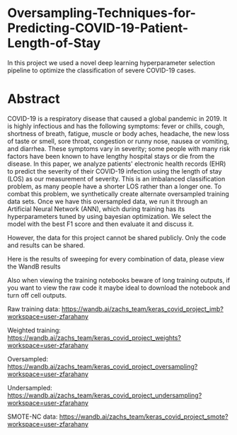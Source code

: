 # Oversampling-Techniques-for-Predicting-COVID-19-Patient-Length-of-Stay
In this project we used a novel deep learning hyperparameter selection pipeline to optimize the classification of severe COVID-19 cases.

# Abstract

COVID-19 is a respiratory disease that caused a global pandemic in 2019. It is highly infectious and has the following symptoms: fever or chills, cough, shortness of breath, fatigue, muscle or body aches, headache, the new loss of taste or smell, sore throat, congestion or runny nose, nausea or vomiting, and diarrhea. These symptoms vary in severity; some people with many risk factors have been known to have lengthy hospital stays or die from the disease. In this paper, we analyze patients' electronic health records (EHR) to predict the severity of their COVID-19 infection using the length of stay (LOS) as our measurement of severity. This is an imbalanced classification problem, as many people have a shorter LOS rather than a longer one. To combat this problem, we synthetically create alternate oversampled training data sets. Once we have this oversampled data, we run it through an Artificial Neural Network (ANN), which during training has its hyperparameters tuned by using bayesian optimization. We select the model with the best F1 score and then evaluate it and discuss it.

However, the data for this project cannot be shared publicly. Only the code and results can be shared.

Here is the results of sweeping for every combination of data, please view the WandB results

Also when viewing the training notebooks beware of long training outputs, if you want to view the raw code it maybe ideal to download the notebook and turn off cell outputs.

Raw training data:
https://wandb.ai/zachs_team/keras_covid_project_imb?workspace=user-zfarahany

Weighted training:
https://wandb.ai/zachs_team/keras_covid_project_weights?workspace=user-zfarahany

Oversampled:
https://wandb.ai/zachs_team/keras_covid_project_oversampling?workspace=user-zfarahany

Undersampled:
https://wandb.ai/zachs_team/keras_covid_project_undersampling?workspace=user-zfarahany

SMOTE-NC data:
https://wandb.ai/zachs_team/keras_covid_project_smote?workspace=user-zfarahany

